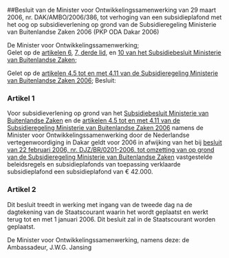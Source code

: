 <meta http-equiv='Content-Type' content='text/html; charset=utf-8' />

##Besluit van de Minister voor Ontwikkelingssamenwerking van 29 maart 2006, nr. DAK/AMBO/2006/386, tot verhoging van een subsidieplafond met het oog op subsidieverlening op grond van de Subsidieregeling Ministerie van Buitenlandse Zaken 2006 (PKP ODA Dakar 2006)

De Minister voor Ontwikkelingssamenwerking;  
Gelet op de [artikelen 6](../../../../../../../../../AMvB/subsidiebesluit/ministerie/van/buitenlandse/zaken/BWBR0018039/README.md), [7, derde lid](../../../../../../../../../AMvB/subsidiebesluit/ministerie/van/buitenlandse/zaken/BWBR0018039/README.md), en [10 van het Subsidiebesluit Ministerie van Buitenlandse Zaken](../../../../../../../../../AMvB/subsidiebesluit/ministerie/van/buitenlandse/zaken/BWBR0018039/README.md);

Gelet op de [artikelen 4.5 tot en met 4.11 van de Subsidieregeling Ministerie van Buitenlandse Zaken 2006](../../../../../../../../../ministeriele-regeling/subsidieregeling/ministerie/van/buitenlandse/zaken/2006/BWBR0019366/README.md);
Besluit:    

### Artikel  1  

Voor subsidieverlening op grond van het [Subsidiebesluit Ministerie van Buitenlandse Zaken](../../../../../../../../../AMvB/subsidiebesluit/ministerie/van/buitenlandse/zaken/BWBR0018039/README.md) en de [artikelen 4.5 tot en met 4.11 van de Subsidieregeling Ministerie van Buitenlandse Zaken 2006](../../../../../../../../../ministeriele-regeling/subsidieregeling/ministerie/van/buitenlandse/zaken/2006/BWBR0019366/README.md) namens de Minister voor Ontwikkelingssamenwerking door de Nederlandse vertegenwoordiging in Dakar geldt voor 2006 in afwijking van het bij [besluit van 22 februari 2006, nr. DJZ/BR/0201-2006, tot omzetting van op grond van de Subsidieregeling Ministerie van Buitenlandse Zaken](../../../../../../../../../ministeriele-regeling/besluit/omzetting/op/grond/van/subsidieregeling/ministerie/van/etc/BWBR0019597/README.md) vastgestelde beleidsregels en subsidieplafonds van toepassing verklaarde subsidieplafond een subsidieplafond van € 42.000. 

### Artikel  2  

Dit besluit treedt in werking met ingang van de tweede dag na de dagtekening van de Staatscourant waarin het wordt geplaatst en werkt terug tot en met 1 januari 2006. 
Dit besluit zal in de Staatscourant worden geplaatst.  

De 
Minister voor Ontwikkelingssamenwerking, namens deze: de 
Ambassadeur, 
J.W.G. Jansing     
